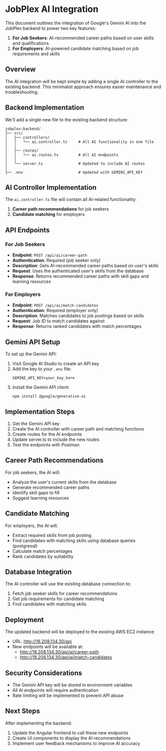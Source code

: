 # JobPlex AI Integration

This document outlines the integration of Google's Gemini AI into the JobPlex backend to power two key features:

1. **For Job Seekers**: AI-recommended career paths based on user skills and qualifications
2. **For Employers**: AI-powered candidate matching based on job requirements and skills

## Overview

The AI integration will be kept simple by adding a single AI controller to the existing backend. This minimalist approach ensures easier maintenance and troubleshooting.

## Backend Implementation

We'll add a single new file to the existing backend structure:

```
jobplex-backend/
├── src/
│   ├── controllers/
│   │   └── ai.controller.ts     # All AI functionality in one file
│   │
│   ├── routes/
│   │   └── ai.routes.ts         # All AI endpoints
│   │
│   └── server.ts                # Updated to include AI routes
│
├── .env                         # Updated with GEMINI_API_KEY
```

## AI Controller Implementation

The `ai.controller.ts` file will contain all AI-related functionality:

1. **Career path recommendations** for job seekers
2. **Candidate matching** for employers

## API Endpoints

### For Job Seekers

- **Endpoint**: `POST /api/ai/career-path`
- **Authentication**: Required (job seeker only)
- **Description**: Gets AI-recommended career paths based on user's skills
- **Request**: Uses the authenticated user's skills from the database
- **Response**: Returns recommended career paths with skill gaps and learning resources

### For Employers

- **Endpoint**: `POST /api/ai/match-candidates`
- **Authentication**: Required (employer only)
- **Description**: Matches candidates to job postings based on skills
- **Request**: Job ID to match candidates against
- **Response**: Returns ranked candidates with match percentages

## Gemini API Setup

To set up the Gemini API:

1. Visit Google AI Studio to create an API key
2. Add the key to your `.env` file:
   ```
   GEMINI_API_KEY=your_key_here
   ```
3. Install the Gemini API client:
   ```
   npm install @google/generative-ai
   ```

## Implementation Steps

1. Get the Gemini API key
2. Create the AI controller with career path and matching functions
3. Create routes for the AI endpoints
4. Update server.ts to include the new routes
5. Test the endpoints with Postman

## Career Path Recommendations

For job seekers, the AI will:
- Analyze the user's current skills from the database
- Generate recommended career paths
- Identify skill gaps to fill
- Suggest learning resources

## Candidate Matching

For employers, the AI will:
- Extract required skills from job posting 
- Find candidates with matching skills using database queries (postgresql)
- Calculate match percentages
- Rank candidates by suitability

## Database Integration

The AI controller will use the existing database connection to:
1. Fetch job seeker skills for career recommendations
2. Get job requirements for candidate matching
3. Find candidates with matching skills

## Deployment

The updated backend will be deployed to the existing AWS EC2 instance:
- URL: http://18.208.134.30/api
- New endpoints will be available at:
  - http://18.208.134.30/api/ai/career-path
  - http://18.208.134.30/api/ai/match-candidates

## Security Considerations

- The Gemini API key will be stored in environment variables
- All AI endpoints will require authentication
- Rate limiting will be implemented to prevent API abuse

## Next Steps

After implementing the backend:
1. Update the Angular frontend to call these new endpoints
2. Create UI components to display the AI recommendations
3. Implement user feedback mechanisms to improve AI accuracy